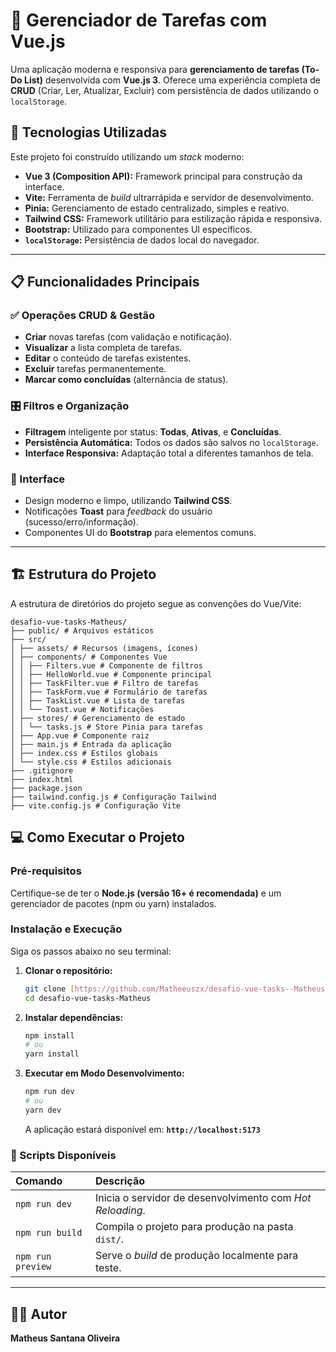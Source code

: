 
# 📝 Gerenciador de Tarefas com Vue.js

Uma aplicação moderna e responsiva para **gerenciamento de tarefas (To-Do List)** desenvolvida com **Vue.js 3**. Oferece uma experiência completa de **CRUD** (Criar, Ler, Atualizar, Excluir) com persistência de dados utilizando o `localStorage`.

## 🚀 Tecnologias Utilizadas

Este projeto foi construído utilizando um *stack* moderno:

* **Vue 3 (Composition API):** Framework principal para construção da interface.
* **Vite:** Ferramenta de *build* ultrarrápida e servidor de desenvolvimento.
* **Pinia:** Gerenciamento de estado centralizado, simples e reativo.
* **Tailwind CSS:** Framework utilitário para estilização rápida e responsiva.
* **Bootstrap:** Utilizado para componentes UI específicos.
* **`localStorage`:** Persistência de dados local do navegador.

---

## 📋 Funcionalidades Principais

### ✅ Operações CRUD & Gestão

* **Criar** novas tarefas (com validação e notificação).
* **Visualizar** a lista completa de tarefas.
* **Editar** o conteúdo de tarefas existentes.
* **Excluir** tarefas permanentemente.
* **Marcar como concluídas** (alternância de status).

### 🎛 Filtros e Organização

* **Filtragem** inteligente por status: **Todas**, **Ativas**, e **Concluídas**.
* **Persistência Automática:** Todos os dados são salvos no `localStorage`.
* **Interface Responsiva:** Adaptação total a diferentes tamanhos de tela.

### 🎨 Interface

* Design moderno e limpo, utilizando **Tailwind CSS**.
* Notificações **Toast** para *feedback* do usuário (sucesso/erro/informação).
* Componentes UI do **Bootstrap** para elementos comuns.

---

## 🏗 Estrutura do Projeto

A estrutura de diretórios do projeto segue as convenções do Vue/Vite:

```text
desafio-vue-tasks-Matheus/
├── public/ # Arquivos estáticos
├── src/
│ ├── assets/ # Recursos (imagens, ícones)
│ ├── components/ # Componentes Vue
│ │ ├── Filters.vue # Componente de filtros
│ │ ├── HelloWorld.vue # Componente principal
│ │ ├── TaskFilter.vue # Filtro de tarefas
│ │ ├── TaskForm.vue # Formulário de tarefas
│ │ ├── TaskList.vue # Lista de tarefas
│ │ └── Toast.vue # Notificações
│ ├── stores/ # Gerenciamento de estado
│ │ └── tasks.js # Store Pinia para tarefas
│ ├── App.vue # Componente raiz
│ ├── main.js # Entrada da aplicação
│ ├── index.css # Estilos globais
│ └── style.css # Estilos adicionais
├── .gitignore
├── index.html
├── package.json
├── tailwind.config.js # Configuração Tailwind
├── vite.config.js # Configuração Vite
```

## 💻 Como Executar o Projeto

### Pré-requisitos

Certifique-se de ter o **Node.js (versão 16+ é recomendada)** e um gerenciador de pacotes (npm ou yarn) instalados.

### Instalação e Execução

Siga os passos abaixo no seu terminal:

1.  **Clonar o repositório:**
    ```bash
    git clone [https://github.com/Matheeuszx/desafio-vue-tasks--Matheus-Santana-Oliveira-.git](https://github.com/Matheeuszx/desafio-vue-tasks--Matheus-Santana-Oliveira-.git)
    cd desafio-vue-tasks-Matheus
    ```

2.  **Instalar dependências:**
    ```bash
    npm install
    # ou
    yarn install
    ```

3.  **Executar em Modo Desenvolvimento:**
    ```bash
    npm run dev
    # ou
    yarn dev
    ```
    A aplicação estará disponível em: **`http://localhost:5173`**

### 📜 Scripts Disponíveis

| Comando | Descrição |
| :--- | :--- |
| `npm run dev` | Inicia o servidor de desenvolvimento com *Hot Reloading*. |
| `npm run build` | Compila o projeto para produção na pasta `dist/`. |
| `npm run preview` | Serve o *build* de produção localmente para teste. |

---

## 👨‍💻 Autor

**Matheus Santana Oliveira**
